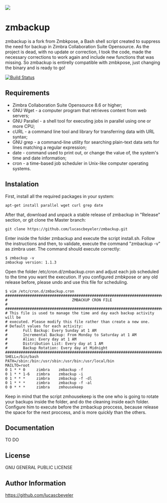 ![](http://www.beyeler.com.br/wp-content/uploads/2017/03/logo.png)

zmbackup
=========

zmbackup is a fork from Zmbkpose, a Bash shell script created to suppress the need for backup in Zimbra Collaboration Suite Opensource. As the project is dead, with no update or correction, I took the code, made the necessary corrections to work again and include new functions that was missing. So zmbackup is entirelly compatible with zmbkpose, just changing the binary and is ready to go!

[![Build Status](https://travis-ci.org/lucascbeyeler/zmbackup.svg?branch=master)](https://travis-ci.org/lucascbeyeler/zmbackup)

Requirements
------------

* Zimbra Collaboration Suite Opensource 8.6 or higher;
* GNU Wget - a computer program that retrieves content from web servers;
* GNU Parallel - a shell tool for executing jobs in parallel using one or more CPU;
* cURL - a command line tool and library for transferring data with URL syntax;
* GNU grep - a command-line utility for searching plain-text data sets for lines matching a regular expression;
* date - command used to print out, or change the value of, the system's time and date information;
* cron - a time-based job scheduler in Unix-like computer operating systems.

Instalation
------------

First, install all the required packages in your system:

```
apt-get install parallel wget curl grep date
```

After that, download and unpack a stable release of zmbackup in "Release" section, or git clone the Master branch:

```
git clone https://github.com/lucascbeyeler/zmbackup.git
```

Enter inside the folder zmbackup and execute the script install.sh. Follow the instructions and then, to validate, execute the command "zmbackup -v" as zimbra user. The command should execute correctly:

```
$ zmbackup -v
zmbackup version: 1.1.3
```

Open the folder /etc/cron.d/zmbackup.cron and adjust each job scheduled to the time you want the execution. If you configured zmbkpose or any old release before, please undo and use this file for scheduling.
````
$ vim /etc/cron.d/zmbackup.cron
###############################################################################
#                             ZMBACKUP CRON FILE                              #
###############################################################################
# This file is used to manage the time and day each backup activity will be
# executed. Please modify this file rather than create a new one.
# Default values for each activity:
#       Full Backup: Every Sunday at 1 AM
#       Incremental Backup: From Monday to Saturday at 1 AM
#       Alias: Every day at 1 AM
#       Distribution List: Every day at 1 AM
#       Backup Rotation: Every day at Midnight
###############################################################################
SHELL=/bin/bash
PATH=/sbin:/bin:/usr/sbin:/usr/bin:/usr/local/bin
MAILTO=root
0 1 * * 0     zimbra    zmbackup -f
0 1 * * 1-6   zimbra    zmbackup -i
0 1 * * *     zimbra    zmbackup -f -dl
0 1 * * *     zimbra    zmbackup -f -al
0 0 * * *     zimbra    zmhousekeep
````

Keep in mind that the script zmhousekeep is the one who is going to rotate your backups inside the folder, and do the cleaning inside each folder. Configure him to execute before the zmbackup proccess, because release the space for the next proccess, and is more quickly than the others.

Documentation
------------

TO DO

License
-------

GNU GENERAL PUBLIC LICENSE

Author Information
------------------

https://github.com/lucascbeyeler
